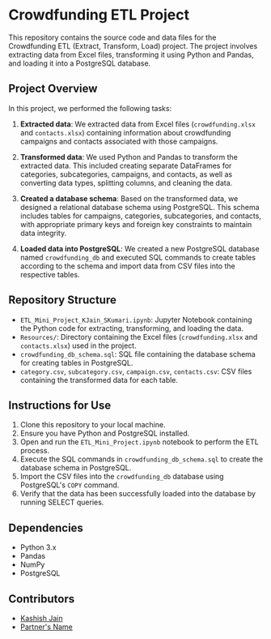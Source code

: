 # Crowdfunding ETL Project

This repository contains the source code and data files for the Crowdfunding ETL (Extract, Transform, Load) project. The project involves extracting data from Excel files, transforming it using Python and Pandas, and loading it into a PostgreSQL database.

## Project Overview

In this project, we performed the following tasks:

1. **Extracted data**: We extracted data from Excel files (`crowdfunding.xlsx` and `contacts.xlsx`) containing information about crowdfunding campaigns and contacts associated with those campaigns.

2. **Transformed data**: We used Python and Pandas to transform the extracted data. This included creating separate DataFrames for categories, subcategories, campaigns, and contacts, as well as converting data types, splitting columns, and cleaning the data.

3. **Created a database schema**: Based on the transformed data, we designed a relational database schema using PostgreSQL. This schema includes tables for campaigns, categories, subcategories, and contacts, with appropriate primary keys and foreign key constraints to maintain data integrity.

4. **Loaded data into PostgreSQL**: We created a new PostgreSQL database named `crowdfunding_db` and executed SQL commands to create tables according to the schema and import data from CSV files into the respective tables.

## Repository Structure

- `ETL_Mini_Project_KJain_SKumari.ipynb`: Jupyter Notebook containing the Python code for extracting, transforming, and loading the data.
- `Resources/`: Directory containing the Excel files (`crowdfunding.xlsx` and `contacts.xlsx`) used in the project.
- `crowdfunding_db_schema.sql`: SQL file containing the database schema for creating tables in PostgreSQL.
- `category.csv`, `subcategory.csv`, `campaign.csv`, `contacts.csv`: CSV files containing the transformed data for each table.

## Instructions for Use

1. Clone this repository to your local machine.
2. Ensure you have Python and PostgreSQL installed.
3. Open and run the `ETL_Mini_Project.ipynb` notebook to perform the ETL process.
4. Execute the SQL commands in `crowdfunding_db_schema.sql` to create the database schema in PostgreSQL.
5. Import the CSV files into the `crowdfunding_db` database using PostgreSQL's `COPY` command.
6. Verify that the data has been successfully loaded into the database by running SELECT queries.

## Dependencies

- Python 3.x
- Pandas
- NumPy
- PostgreSQL

## Contributors

- [Kashish Jain](https://github.com/kasheshjaiin)
- [Partner's Name](https://github.com/partnerusername)
